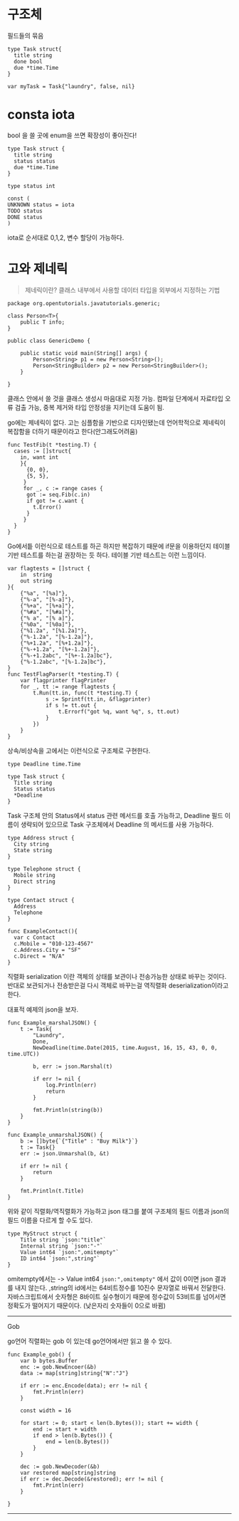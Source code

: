 # 구조체
필드들의 묶음


```
type Task struct{
  title string
  done bool
  due *time.Time
}

var myTask = Task{"laundry", false, nil}
```

# consta iota

bool 을 쓸 곳에 enum을 쓰면 확장성이 좋아진다!

```
type Task struct {
  title string
  status status
  due *time.Time
}

type status int

const (
UNKNOWN status = iota
TODO status
DONE status 
)
```

iota로 순서대로 0,1,2, 변수 할당이 가능하다.

# 고와 제네릭

> 제네릭이란? 클래스 내부에서 사용할 데이터 타입을 외부에서 지정하는 기법


```
package org.opentutorials.javatutorials.generic;
 
class Person<T>{
    public T info;
}
 
public class GenericDemo {
 
    public static void main(String[] args) {
        Person<String> p1 = new Person<String>();
        Person<StringBuilder> p2 = new Person<StringBuilder>();
    }
 
}
```

클래스 안에서 쓸 것을 클래스 생성시 마음대로 지정 가능.
컴파일 단계에서 자료타입 오류 검출 가능, 중복 제거와 타입 안정성을 지키는데 도움이 됨.

go에는 제네릭이 없다. 고는 심플함을 기반으로 디자인됐는데 언어학적으로 제네릭이 복잡함을 더하기 때문이라고 한다(안그래도어려움)

```
func TestFib(t *testing.T) {
  cases := []struct{
    in, want int
    }{
      {0, 0},
      {5, 5},
     }
     for _, c := range cases {
      got := seq.Fib(c.in)
      if got != c.want {
        t.Error()
      }
     }
  }
}
```
Go에서틑 이런식으로 테스트를 하곤 하지만 복잡하기 때문에 if문을 이용하던지 테이블 기반 테스트를 하는걸 권장하는 듯 하다.
테이블 기반 테스트는 이런 느낌이다.

```
var flagtests = []struct {
	in  string
	out string
}{
	{"%a", "[%a]"},
	{"%-a", "[%-a]"},
	{"%+a", "[%+a]"},
	{"%#a", "[%#a]"},
	{"% a", "[% a]"},
	{"%0a", "[%0a]"},
	{"%1.2a", "[%1.2a]"},
	{"%-1.2a", "[%-1.2a]"},
	{"%+1.2a", "[%+1.2a]"},
	{"%-+1.2a", "[%+-1.2a]"},
	{"%-+1.2abc", "[%+-1.2a]bc"},
	{"%-1.2abc", "[%-1.2a]bc"},
}
func TestFlagParser(t *testing.T) {
	var flagprinter flagPrinter
	for _, tt := range flagtests {
		t.Run(tt.in, func(t *testing.T) {
			s := Sprintf(tt.in, &flagprinter)
			if s != tt.out {
				t.Errorf("got %q, want %q", s, tt.out)
			}
		})
	}
}
```

상속/비상속을 고에서는 이런식으로 구조체로 구현한다.

```
type Deadline time.Time

type Task struct {
  Title string
  Status status
  *Deadline
}
```

Task 구조체 안의 Status에서 status 관련 메서드를 호출 가능하고, Deadline 필드 이름이 생략되어 있으므로 Task 구조체에서 Deadline 의 메서드를 사용 가능하다.

```
type Address struct {
  City string
  State string
}

type Telephone struct {
  Mobile string
  Direct string
}

type Contact struct {
  Address
  Telephone
}

func ExampleContact(){
  var c Contact
  c.Mobile = "010-123-4567"
  c.Address.City = "SF"
  c.Direct = "N/A"
}
```

직렬화 serialization 이란 객체의 상태를 보관이나 전송가능한 상태로 바꾸는 것이다.
반대로 보관되거나 전송받은걸 다시 객체로 바꾸는걸 역직렬화 deserialization이라고 한다.

대표적 예제의 json을 보자.

```
func Example_marshalJSON() {
	t := Task{
		"Laundry",
		Done,
		NewDeadline(time.Date(2015, time.August, 16, 15, 43, 0, 0, time.UTC))
		
		b, err := json.Marshal(t)
		
		if err != nil {
			log.Println(err)
			return
		}
		
		fmt.Println(string(b))
	}
}

func Example_unmarshalJSON() {
	b := []byte{`{"Title" : "Buy Milk"}`}
	t := Task{}
	err := json.Unmarshal(b, &t)
	
	if err != nil {
		return
	}
	
	fmt.Println(t.Title)
}
```

위와 같이 직렬화/역직렬화가 가능하고 json 태그를 붙여 구조체의 필드 이름과 json의 필드 이름을 다르게 할 수도 있다.


```
type MyStruct struct {
	Title string `json:"title"`
	Internal string `json:"-"`
	Value int64 `json:",omitempty"`
	ID int64 `json:",string"`
}
```

omitempty에서는 ->	Value int64 `json:",omitempty"` 에서 값이 0이면 json 결과를 내지 않는다.
,string의 id에서는 64비트정수를 10진수 문자열로 바꿔서 전달한다. 자바스크립트에서 숫자형은 8바이트 실수형이기 때문에 정수값이 53비트를 넘어서면 정확도가 떨어지기 때문이다. (낮은자리 숫자들이 0으로 바뀜)

---

Gob

go언어 직렬화는 gob 이 있는데 go언어에서만 읽고 쓸 수 있다.

```
func Example_gob() {
	var b bytes.Buffer
	enc := gob.NewEncoer(&b)
	data := map[string]string{"N":"J"}
	
	if err := enc.Encode(data); err != nil {
		fmt.Println(err)
	}
	
	const width = 16
	
	for start := 0; start < len(b.Bytes()); start += width {
		end := start + width
		if end > len(b.Bytes()) {
			end = len(b.Bytes())
		}	
	}
	
	dec := gob.NewDecoder(&b)
	var restored map[string]string
	if err := dec.Decode(&restored); err != nil {
		fmt.Println(err)
	}
	
}
```

---












